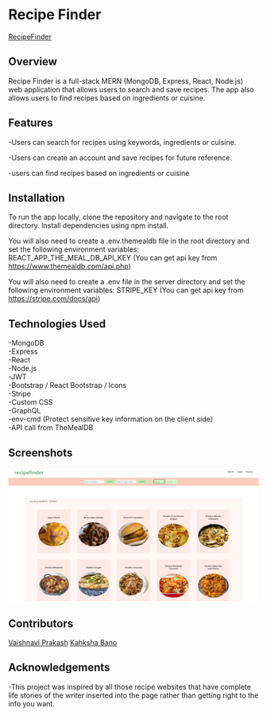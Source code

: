 # Recipe Finder

[RecipeFinder]()

## Overview

Recipe Finder is a full-stack MERN (MongoDB, Express, React, Node.js) web application that allows users to search and save recipes. The app also allows users to find recipes based on ingredients or cuisine.

## Features

-Users can search for recipes using keywords, ingredients or cuisine.

-Users can create an account and save recipes for future reference.

-users can find recipes based on ingredients or cuisine

## Installation

To run the app locally, clone the repository and navigate to the root directory. Install dependencies using npm install.

You will also need to create a .env.themealdb file in the root directory and set the following environment variables: REACT_APP_THE_MEAL_DB_API_KEY (You can get api key from https://www.themealdb.com/api.php)

You will also need to create a .env file in the server directory and set the following environment variables: STRIPE_KEY (You can get api key from https://stripe.com/docs/api)

## Technologies Used

-MongoDB <br />
-Express <br />
-React <br />
-Node.js <br />
-JWT <br />
-Bootstrap / React Bootstrap / Icons <br />
-Stripe <br />
-Custom CSS <br />
-GraphQL <br />
-env-cmd (Protect sensitive key information on the client side) <br />
-API call from TheMealDB <br />

## Screenshots

![](./client/src/assets/recsearch1.JPG)


## Contributors

[Vaishnavi Prakash](https://github.com/vaishnaviprakash12)
[Kahksha Bano](https://github.com/kahksha04)
## Acknowledgements

-This project was inspired by all those recipe websites that have complete life stories of the writer inserted into the page rather than getting right to the info you want.
